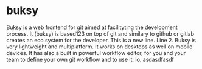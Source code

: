 # buksy
Buksy is a web frontend for git aimed at facilityting the development process.
It (buksy)  is based123 on top of git and similary to github or gitlab creates an eco system for the developer.
This is a new line.
Line 2.
Buksy is very lightweight and multiplatform. It works on desktops as well on mobile devices.
It has also a built in powerful workflow editor, for you and your team to define your own git workflow and to use it.
lo.
asdasdfasdf
